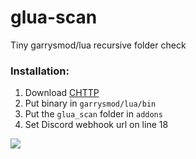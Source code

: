# glua-scan
Tiny garrysmod/lua recursive folder check

### Installation:
1) Download [CHTTP](https://github.com/timschumi/gmod-chttp/releases/latest)
2) Put binary in `garrysmod/lua/bin`
3) Put the `glua_scan` folder in `addons`
4) Set Discord webhook url on line 18

![](https://i.imgur.com/YsasITo.gif)

